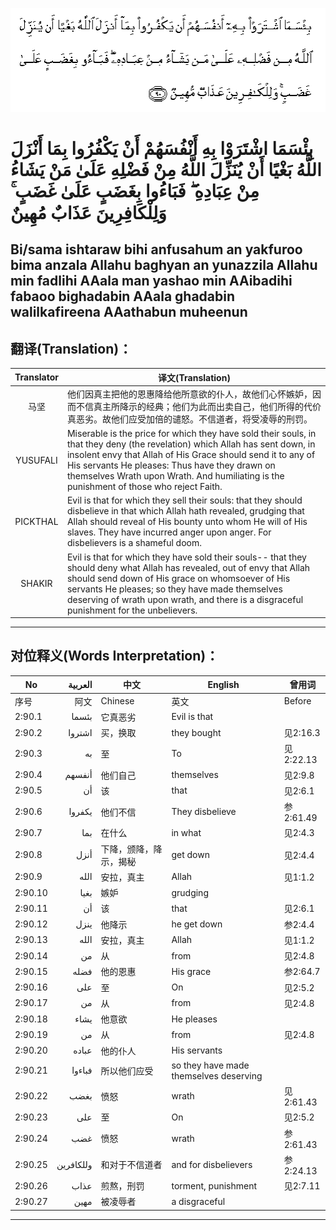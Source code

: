 ![002:090](images/002_090.gif)

#  بِئْسَمَا اشْتَرَوْا بِهِ أَنْفُسَهُمْ أَنْ يَكْفُرُوا بِمَا أَنْزَلَ اللَّهُ بَغْيًا أَنْ يُنَزِّلَ اللَّهُ مِنْ فَضْلِهِ عَلَىٰ مَنْ يَشَاءُ مِنْ عِبَادِهِ ۖ فَبَاءُوا بِغَضَبٍ عَلَىٰ غَضَبٍ ۚ وَلِلْكَافِرِينَ عَذَابٌ مُهِينٌ 

## Bi/sama ishtaraw bihi anfusahum an yakfuroo bima anzala Allahu baghyan an yunazzila Allahu min fadlihi AAala man yashao min AAibadihi fabaoo bighadabin AAala ghadabin walilkafireena AAathabun muheenun

## 翻译(Translation)：

| Translator | 译文(Translation)                                            |
|:----------:| ------------------------------------------------------------ |
| 马坚       | 他们因真主把他的恩惠降给他所意欲的仆人，故他们心怀嫉妒，因而不信真主所降示的经典；他们为此而出卖自己，他们所得的代价真恶劣。故他们应受加倍的谴怒。不信道者，将受凌辱的刑罚。 |
| YUSUFALI   | Miserable is the price for which they have sold their souls, in that they deny (the revelation) which Allah has sent down, in insolent envy that Allah of His Grace should send it to any of His servants He pleases: Thus have they drawn on themselves Wrath upon Wrath. And humiliating is the punishment of those who reject Faith. |
| PICKTHAL   | Evil is that for which they sell their souls: that they should disbelieve in that which Allah hath revealed, grudging that Allah should reveal of His bounty unto whom He will of His slaves. They have incurred anger upon anger. For disbelievers is a shameful doom. |
| SHAKIR     | Evil is that for which they have sold their souls-- that they should deny what Allah has revealed, out of envy that Allah should send down of His grace on whomsoever of His servants He pleases; so they have made themselves deserving of wrath upon wrath, and there is a disgraceful punishment for the unbelievers. |

---

## 对位释义(Words Interpretation)：

| No      | العربية   | 中文                   | English                                | 曾用词    |
| ------- | ---------:| ---------------------- | -------------------------------------- | --------- |
| 序号    | 阿文      | Chinese                | 英文                                   | Before    |
| 2:90.1  | بئسما     | 它真恶劣               | Evil is that                           |           |
| 2:90.2  | اشتروا    | 买，换取               | they bought                            | 见2:16.3  |
| 2:90.3  | به        | 至                     | To                                     | 见2:22.13 |
| 2:90.4  | أنفسهم    | 他们自己               | themselves                             | 见2:9.8   |
| 2:90.5  | أن        | 该                     | that                                   | 见2:6.1   |
| 2:90.6  | يكفروا    | 他们不信               | They disbelieve                        | 参2:61.49 |
| 2:90.7  | بما       | 在什么                 | in what                                | 见2:4.3   |
| 2:90.8  | أنزل      | 下降，颁降，降示，揭秘 | get down                               | 见2:4.4   |
| 2:90.9  | الله      | 安拉，真主             | Allah                                  | 见1:1.2   |
| 2:90.10 | بغيا      | 嫉妒                   | grudging                               |           |
| 2:90.11 | أن        | 该                     | that                                   | 见2:6.1   |
| 2:90.12 | ينزل      | 他降示                 | he get down                            | 参2:4.4   |
| 2:90.13 | الله      | 安拉，真主             | Allah                                  | 见1:1.2   |
| 2:90.14 | من        | 从                     | from                                   | 见2:4.8   |
| 2:90.15 | فضله      | 他的恩惠               | His grace                              | 参2:64.7  |
| 2:90.16 | على       | 至                     | On                                     | 见2:5.2   |
| 2:90.17 | من        | 从                     | from                                   | 见2:4.8   |
| 2:90.18 | يشاء      | 他意欲                 | He pleases                             |           |
| 2:90.19 | من        | 从                     | from                                   | 见2:4.8   |
| 2:90.20 | عباده     | 他的仆人               | His servants                           |           |
| 2:90.21 | فباءوا    | 所以他们应受           | so they have made themselves deserving |           |
| 2:90.22 | بغضب      | 愤怒                   | wrath                                  | 见2:61.43 |
| 2:90.23 | على       | 至                     | On                                     | 见2:5.2   |
| 2:90.24 | غضب       | 愤怒                   | wrath                                  | 参2:61.43 |
| 2:90.25 | وللكافرين | 和对于不信道者         | and for disbelievers                   | 参2:24.13 |
| 2:90.26 | عذاب      | 煎熬，刑罚             | torment, punishment                    | 见2:7.11  |
| 2:90.27 | مهين      | 被凌辱者               | a disgraceful                          |           |

---
